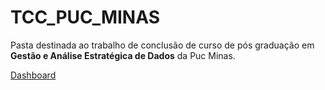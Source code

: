 # TCC_PUC_MINAS

Pasta destinada ao trabalho de conclusão de curso de pós graduação em **Gestão e Análise Estratégica de Dados** da Puc Minas.

[Dashboard](https://app.powerbi.com/view?r=eyJrIjoiMDFlYzgzMTgtMTI2Mi00OTE0LThhYTYtZTc3YmU4OTBhMzg1IiwidCI6IjE0Y2JkNWE3LWVjOTQtNDZiYS1iMzE0LWNjMGZjOTcyYTE2MSIsImMiOjh9&embedImagePlaceholder=true&pageName=ReportSection)
